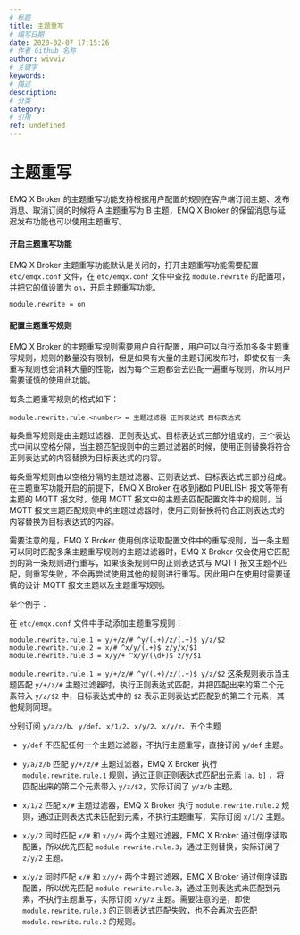 ```yaml
---
# 标题
title: 主题重写
# 编写日期
date: 2020-02-07 17:15:26
# 作者 Github 名称
author: wivwiv
# 关键字
keywords:
# 描述
description:
# 分类
category: 
# 引用
ref: undefined
---
```


# 主题重写

EMQ X Broker 的主题重写功能支持根据用户配置的规则在客户端订阅主题、发布消息、取消订阅的时候将 A 主题重写为 B 主题，EMQ X Broker 的保留消息与延迟发布功能也可以使用主题重写。

#### 开启主题重写功能

EMQ X Broker 主题重写功能默认是关闭的，打开主题重写功能需要配置 `etc/emqx.conf` 文件，在 `etc/emqx.conf` 文件中查找 `module.rewrite` 的配置项，并把它的值设置为 `on`，开启主题重写功能。

```
module.rewrite = on
```

#### 配置主题重写规则

EMQ X Broker 的主题重写规则需要用户自行配置，用户可以自行添加多条主题重写规则，规则的数量没有限制，但是如果有大量的主题订阅发布时，即使仅有一条重写规则也会消耗大量的性能，因为每个主题都会去匹配一遍重写规则，所以用户需要谨慎的使用此功能。

每条主题重写规则的格式如下：

```
module.rewrite.rule.<number> = 主题过滤器 正则表达式 目标表达式
```

每条重写规则是由主题过滤器、正则表达式、目标表达式三部分组成的，三个表达式中间以空格分隔，当主题匹配规则中的主题过滤器的时候，使用正则替换将符合正则表达式的内容替换为目标表达式的内容。

 每条重写规则由以空格分隔的主题过滤器、正则表达式、目标表达式三部分组成。在主题重写功能开启的前提下，EMQ X Broker 在收到诸如 PUBLISH 报文等带有主题的 MQTT 报文时，使用 MQTT 报文中的主题去匹配配置文件中的规则，当 MQTT 报文主题匹配规则中的主题过滤器时，使用正则替换将符合正则表达式的内容替换为目标表达式的内容。
 
需要注意的是，EMQ X Broker 使用倒序读取配置文件中的重写规则，当一条主题可以同时匹配多条主题重写规则的主题过滤器时，EMQ X Broker 仅会使用它匹配到的第一条规则进行重写，如果该条规则中的正则表达式与 MQTT 报文主题不匹配，则重写失败，不会再尝试使用其他的规则进行重写。因此用户在使用时需要谨慎的设计 MQTT 报文主题以及主题重写规则。

举个例子：

在 `etc/emqx.conf` 文件中手动添加主题重写规则：

```
module.rewrite.rule.1 = y/+/z/# ^y/(.+)/z/(.+)$ y/z/$2
module.rewrite.rule.2 = x/# ^x/y/(.+)$ z/y/x/$1
module.rewrite.rule.3 = x/y/+ ^x/y/(\d+)$ z/y/$1
```

`module.rewrite.rule.1 = y/+/z/# ^y/(.+)/z/(.+)$ y/z/$2` 这条规则表示当主题匹配 `y/+/z/#` 主题过滤器时，执行正则表达式匹配，并把匹配出来的第二个元素带入 `y/z/$2` 中，目标表达式中的 `$2` 表示正则表达式匹配到的第二个元素，其他规则同理。

分别订阅 `y/a/z/b`、`y/def`、`x/1/2`、`x/y/2`、`x/y/z`、五个主题

+ `y/def` 不匹配任何一个主题过滤器，不执行主题重写，直接订阅 `y/def` 主题。

+ `y/a/z/b` 匹配 `y/+/z/#` 主题过滤器，EMQ X Broker 执行 `module.rewrite.rule.1` 规则，通过正则正则表达式匹配出元素 `[a、b]` ，将匹配出来的第二个元素带入 `y/z/$2`，实际订阅了 `y/z/b` 主题。

+ `x/1/2` 匹配 `x/#` 主题过滤器，EMQ X Broker 执行 `module.rewrite.rule.2` 规则，通过正则表达式未匹配到元素，不执行主题重写，实际订阅 `x/1/2` 主题。

+ `x/y/2` 同时匹配 `x/#` 和 `x/y/+` 两个主题过滤器，EMQ X Broker 通过倒序读取配置，所以优先匹配 `module.rewrite.rule.3`，通过正则替换，实际订阅了 `z/y/2` 主题。

+ `x/y/z` 同时匹配 `x/#` 和 `x/y/+` 两个主题过滤器，EMQ X Broker 通过倒序读取配置，所以优先匹配 `module.rewrite.rule.3`，通过正则表达式未匹配到元素，不执行主题重写，实际订阅 `x/y/z` 主题。需要注意的是，即使 `module.rewrite.rule.3` 的正则表达式匹配失败，也不会再次去匹配 `module.rewrite.rule.2` 的规则。

